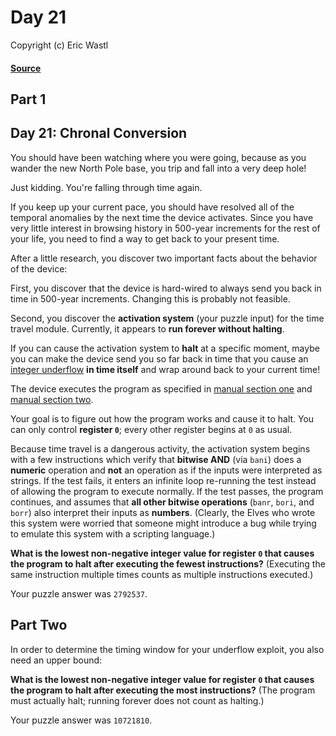# Day 21
Copyright (c) Eric Wastl
#### [Source](https://adventofcode.com/2018/day/21)

## Part 1
## Day 21: Chronal Conversion

You should have been watching where you were going, because as you wander the new North Pole base, you trip and fall into a very deep hole!

Just kidding. You're falling through time again.

If you keep up your current pace, you should have resolved all of the temporal anomalies by the next time the device activates. Since you have very little interest in browsing history in 500-year increments for the rest of your life, you need to find a way to get back to your present time.

After a little research, you discover two important facts about the behavior of the device:

First, you discover that the device is hard-wired to always send you back in time in 500-year increments. Changing this is probably not feasible.

Second, you discover the **activation system** (your puzzle input) for the time travel module. Currently, it appears to **run forever without halting**.

If you can cause the activation system to **halt** at a specific moment, maybe you can make the device send you so far back in time that you cause an [integer underflow](https://cwe.mitre.org/data/definitions/191.html) **in time itself** and wrap around back to your current time!

The device executes the program as specified in [manual section one](16) and [manual section two](19).

Your goal is to figure out how the program works and cause it to halt. You can only control **register `0`**; every other register begins at `0` as usual.

Because time travel is a dangerous activity, the activation system begins with a few instructions which verify that **bitwise AND** (via `bani`) does a **numeric** operation and **not** an operation as if the inputs were interpreted as strings. If the test fails, it enters an infinite loop re-running the test instead of allowing the program to execute normally. If the test passes, the program continues, and assumes that **all other bitwise operations** (`banr`, `bori`, and `borr`) also interpret their inputs as **numbers**. (Clearly, the Elves who wrote this system were worried that someone might introduce a bug while trying to emulate this system with a scripting language.)

**What is the lowest non-negative integer value for register `0` that causes the program to halt after executing the fewest instructions?** (Executing the same instruction multiple times counts as multiple instructions executed.)

Your puzzle answer was `2792537`.

## Part Two

In order to determine the timing window for your underflow exploit, you also need an upper bound:

**What is the lowest non-negative integer value for register `0` that causes the program to halt after executing the most instructions?** (The program must actually halt; running forever does not count as halting.)

Your puzzle answer was `10721810`.

